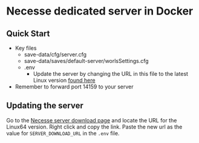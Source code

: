 # Necesse dedicated server in Docker

## Quick Start

* Key files
    * save-data/cfg/server.cfg
    * save-data/saves/default-server/worlsSettings.cfg
    * .env
        * Update the server by changing the URL in this file to the latest Linux version [found here](https://necessegame.com/server)
* Remember to forward port 14159 to your server


## Updating the server

Go to the [Necesse server download page](https://necessegame.com/server) and locate the URL for the Linux64 version. Right click and copy the link. Paste the new url as the value for `SERVER_DOWNLOAD_URL` in the `.env` file.
